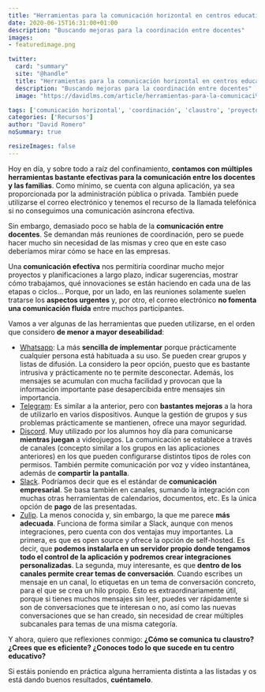 ```yaml
---
title: "Herramientas para la comunicación horizontal en centros educativos"
date: 2020-06-15T16:31:00+01:00
description: "Buscando mejoras para la coordinación entre docentes"
images:
- featuredimage.png

twitter:
  card: "summary"
  site: "@handle"
  title: "Herramientas para la comunicación horizontal en centros educativos"
  description: "Buscando mejoras para la coordinación entre docentes"
  image: "https://davidlms.com/article/herramientas-para-la-comunicaci%C3%B3n-horizontal-en-centros-educativos/featuredimage.jpg"

tags: ['comunicación horizontal', 'coordinación', 'claustro', 'proyectos', 'innovación', 'canales', 'Zulip']
categories: ['Recursos']
author: "David Romero"
noSummary: true

resizeImages: false
---
```


Hoy en día, y sobre todo a raíz del confinamiento, **contamos con múltiples herramientas bastante efectivas para la comunicación entre los docentes y las familias**. Como mínimo, se cuenta con alguna aplicación, ya sea proporcionada por la administración pública o privada. También puede utilizarse el correo electrónico y tenemos el recurso de la llamada telefónica si no conseguimos una comunicación asíncrona efectiva.

Sin embargo, demasiado poco se habla de la **comunicación entre docentes**. Se demandan más reuniones de coordinación, pero se puede hacer mucho sin necesidad de las mismas y creo que en este caso deberíamos mirar cómo se hace en las empresas.

Una **comunicación efectiva** nos permitiría coordinar mucho mejor proyectos y planificaciones a largo plazo, indicar sugerencias, mostrar cómo trabajamos, qué innovaciones se están haciendo en cada una de las etapas o ciclos… Porque, por un lado, en las reuniones solamente suelen tratarse los **aspectos urgentes** y, por otro, el correo electrónico **no fomenta una comunicación fluida** entre muchos participantes.

Vamos a ver algunas de las herramientas que pueden utilizarse, en el orden que considero **de menor a mayor deseabilidad**:

* [Whatsapp](https://www.whatsapp.com/?lang=es): La más **sencilla de implementar** porque prácticamente cualquier persona está habituada a su uso. Se pueden crear grupos y listas de difusión. La considero la peor opción, puesto que es bastante intrusiva y prácticamente no te permite desconectar. Además, los mensajes se acumulan con mucha facilidad y provocan que la información importante pase desapercibida entre mensajes sin importancia.
* [Telegram](https://telegram.org/): Es similar a la anterior, pero con **bastantes mejoras** a la hora de utilizarlo en varios dispositivos. Aunque la gestión de grupos y sus problemas prácticamente se mantienen, ofrece una mayor seguridad.
* [Discord](https://discord.com/). Muy utilizado por los alumnos hoy día para comunicarse **mientras juegan** a videojuegos. La comunicación se establece a través de canales (concepto similar a los grupos en las aplicaciones anteriores) en los que pueden configurarse distintos tipos de roles con permisos. También permite comunicación por voz y vídeo instantánea, además de **compartir la pantalla**.
* [Slack](https://slack.com/intl/es-es/). Podríamos decir que es el estándar de **comunicación empresarial**. Se basa también en canales, sumando la integración con muchas otras herramientas de calendarios, documentos, etc. Es la única opción de **pago** de las presentadas.
* [Zulip](https://zulipchat.com/). La menos conocida y, sin embargo, la que me parece **más adecuada**. Funciona de forma similar a Slack, aunque con menos integraciones, pero cuenta con dos ventajas muy importantes. La primera, es que es open source y ofrece la opción de self-hosted. Es decir, que **podemos instalarla en un servidor propio donde tengamos todo el control de la aplicación y podremos crear integraciones personalizadas**. La segunda, muy interesante, es que **dentro de los canales permite crear temas de conversación**. Cuando escribes un mensaje en un canal, lo etiquetas en un tema de conversación concreto, para el que se crea un hilo propio. Esto es extraordinariamente útil, porque si tienes muchos mensajes sin leer, puedes ver rápidamente si son de conversaciones que te interesan o no, así como las nuevas conversaciones que se han creado, sin necesidad de crear múltiples subcanales para temas de una misma categoría.

Y ahora, quiero que reflexiones conmigo: **¿Cómo se comunica tu claustro? ¿Crees que es eficiente? ¿Conoces todo lo que sucede en tu centro educativo?**

Si estáis poniendo en práctica alguna herramienta distinta a las listadas y os está dando buenos resultados, **cuéntamelo**.